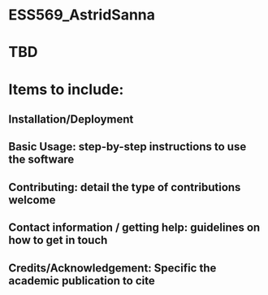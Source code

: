 # ESS569_AstridSanna
# TBD 
# Items to include:
## Installation/Deployment
## Basic Usage: step-by-step instructions to use the software
## Contributing: detail the type of contributions welcome
## Contact information / getting help: guidelines on how to get in touch
## Credits/Acknowledgement: Specific the academic publication to cite 

